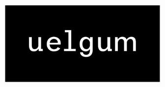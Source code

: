 <p align="center">
    <img src="https://github.com/uelgum/.github/blob/main/images/uelgum_banner.png" alt="Uelgum Banner"/>
</p>